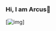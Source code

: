 ### Hi, I am Arcus👋
[![img](https://firebasestorage.googleapis.com/v0/b/my-imges-2dd0f.appspot.com/o/arcus.png?alt=media&token=21c12eb3-c2b2-4bcd-9318-0cf09b8a56fc)]
